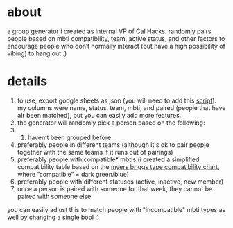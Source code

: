 # about
a group generator i created as internal VP of Cal Hacks. randomly pairs people based on mbti compatibility, team, active status, and other factors to encourage people who don’t normally interact (but have a high possibility of vibing) to hang out :)

# details
1. to use, export google sheets as json (you will need to add this [script](https://thenewstack.io/how-to-convert-google-spreadsheet-to-json-formatted-text/)). my columns were name, status, team, mbti, and paired (people that have alr been matched), but you can easily add more features.
2. the generator will randomly pick a person based on the following:
  1. 1. haven’t been grouped before
  2. preferably people in different teams (although it's ok to pair people together with the same teams if it runs out of pairings)
  3. preferably people with compatible* mbtis (i created a simplified compatibility table based on the [myers briggs type compatibility chart](https://www.dreamsaroundtheworld.com/wp-content/uploads/2017/01/Myers_Briggs_Type_Compatibility_Chart.pdf), where ”compatible” = dark green/blue)
  4. preferably people with different statuses (active, inactive, new member)
  5. once a person is paired with someone for that week, they cannot be paired with someone else

you can easily adjust this to match people with "incompatible" mbti types as well by changing a single bool :)
